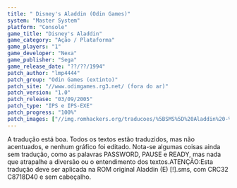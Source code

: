 ```yaml
---
title: " Disney's Aladdin (Odin Games)"
system: "Master System"
platform: "Console"
game_title: "Disney's Aladdin"
game_category: "Ação / Plataforma"
game_players: "1"
game_developer: "Nexa"
game_publisher: "Sega"
game_release_date: "??/??/1994"
patch_author: "lmp4444"
patch_group: "Odin Games (extinto)"
patch_site: "//www.odimgames.rg3.net/ (fora do ar)"
patch_version: "1.0"
patch_release: "03/09/2005"
patch_type: "IPS e IPS-EXE"
patch_progress: "100%"
patch_images: ["//img.romhackers.org/traducoes/%5BSMS%5D%20Aladdin%20-%20Odin%20Games%20-%201.png","//img.romhackers.org/traducoes/%5BSMS%5D%20Aladdin%20-%20Odin%20Games%20-%202.png","//img.romhackers.org/traducoes/%5BSMS%5D%20Aladdin%20-%20Odin%20Games%20-%203.png"]
---
```

A tradução está boa. Todos os textos estão traduzidos, mas não acentuados, e nenhum gráfico foi editado. Nota-se algumas coisas ainda sem tradução, como as palavras PASSWORD, PAUSE e READY, mas nada que atrapalhe a diversão ou o entendimento dos textos.ATENÇÃO:Esta tradução deve ser aplicada na ROM original Aladdin (E) [!].sms, com CRC32 C8718D40 e sem cabeçalho.